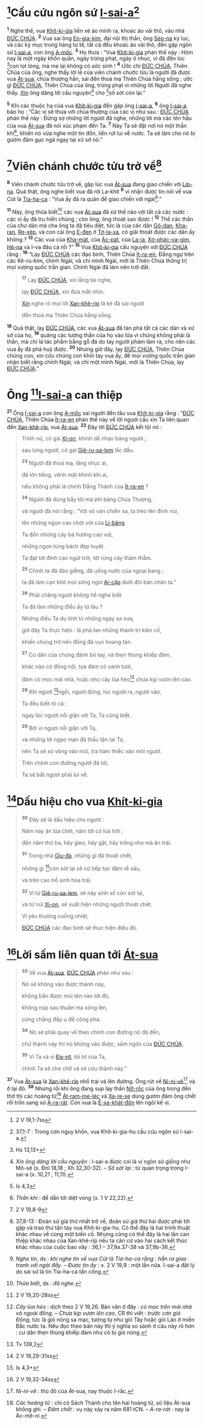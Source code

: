# [^1@-fd03d5c2-fbaa-4747-9576-b662fdf57b02]Cầu cứu ngôn sứ [I-sai-a]()[^1-fd03d5c2-fbaa-4747-9576-b662fdf57b02]

<sup><b>1</b></sup> Nghe thế, vua [Khít-ki-gia]() liền xé áo mình ra, khoác áo vải thô, vào nhà [ĐỨC CHÚA](). <sup><b>2</b></sup> Vua sai ông [En-gia-kim](), đại nội thị thần, ông [Sép-na]() ký lục, và các kỳ mục trong hàng tư tế, tất cả đều khoác áo vải thô, đến gặp ngôn sứ [I-sai-a](), con ông [A-mốc](). <sup><b>3</b></sup> Họ thưa : “Vua [Khít-ki-gia]() phán thế này : Hôm nay là một ngày khốn quẫn, ngày trừng phạt, ngày ô nhục, vì đã đến lúc [^2@-fd03d5c2-fbaa-4747-9576-b662fdf57b02]con lọt lòng, mà mẹ lại không có sức sinh ! <sup><b>4</b></sup> Ước chi [ĐỨC CHÚA](), Thiên Chúa của ông, nghe thấy lời lẽ của viên chánh chước tửu là người đã được vua [Át-sua](), chúa thượng hắn, sai đến thoá mạ Thiên Chúa hằng sống ; ước gì [ĐỨC CHÚA](), Thiên Chúa của ông, trừng phạt vì những lời Người đã nghe thấy. [Xin]() ông dâng lời cầu nguyện[^2-fd03d5c2-fbaa-4747-9576-b662fdf57b02] cho [^3@-fd03d5c2-fbaa-4747-9576-b662fdf57b02]số sót còn lại.”

<sup><b>5</b></sup> Khi các thuộc hạ của vua [Khít-ki-gia]() đến gặp ông [I-sai-a](), <sup><b>6</b></sup> ông [I-sai-a]() bảo họ : “Các vị sẽ thưa với chúa thượng của các vị như sau : [ĐỨC CHÚA]() phán thế này : Đừng sợ những lời ngươi đã nghe, những lời mà các tên hầu của vua [Át-sua]() đã nói xúc phạm đến Ta. <sup><b>7</b></sup> Này Ta sẽ đặt nơi nó một thần khí[^3-fd03d5c2-fbaa-4747-9576-b662fdf57b02], khiến nó vừa nghe một tin đồn, liền rút lui về nước. Ta sẽ làm cho nó bị gươm đâm gục ngã ngay tại xứ sở nó.”

# [^4@-fd03d5c2-fbaa-4747-9576-b662fdf57b02]Viên chánh chước tửu trở về[^4-fd03d5c2-fbaa-4747-9576-b662fdf57b02]

<sup><b>8</b></sup> Viên chánh chước tửu trở về, gặp lúc vua [Át-sua]() đang giao chiến với [Líp-na](). Quả thật, ông nghe biết vua đã rời La-khít <sup><b>9</b></sup> vì nhận được tin nói về vua Cút là [Tia-ha-ca]() : “Vua ấy đã ra quân để giao chiến với ngài[^5-fd03d5c2-fbaa-4747-9576-b662fdf57b02].”

<sup><b>11</b></sup> Này, ông thừa biết[^6-fd03d5c2-fbaa-4747-9576-b662fdf57b02] các vua [Át-sua]() đã xử thế nào với tất cả các nước : các vị ấy đã tru hiến chúng ; còn ông, ông thoát sao được ! <sup><b>12</b></sup> Thế các thần của chư dân mà cha ông ta đã tiêu diệt, tức là của các dân [Gô-dan](), [Kha-ran](), [Re-xép](), và con cái ông [E-đen]() ở [Tơ-la-xa](), có giải thoát được các dân ấy không ? <sup><b>13</b></sup> Các vua của [Kha-mát](), của [Ác-pát](), của [La-ia](), [Xơ-phác-va-gim](), [Hê-na]() và I-va đâu cả rồi ?” <sup><b>15</b></sup> Vua [Khít-ki-gia]() cầu nguyện với [ĐỨC CHÚA]() rằng : <sup><b>16</b></sup> “Lạy [ĐỨC CHÚA]() các đạo binh, Thiên Chúa [Ít-ra-en](), Đấng ngự trên các Kê-ru-bim, chính Ngài, và chỉ mình Ngài, mới là Thiên Chúa thống trị mọi vương quốc trần gian. Chính Ngài đã làm nên trời đất.

> <sup><b>17</b></sup> Lạy [ĐỨC CHÚA](), xin lắng tai nghe,
>
> lạy [ĐỨC CHÚA](), xin đưa mắt nhìn.
>
> [Xin]() nghe rõ mọi lời [Xan-khê-ríp]() là kẻ đã sai người
>
> đến thoá mạ Thiên Chúa hằng sống.

<sup><b>18</b></sup> Quả thật, lạy [ĐỨC CHÚA](), các vua [Át-sua]() đã tàn phá tất cả các dân và xứ sở của họ, <sup><b>19</b></sup> quăng các tượng thần của họ vào lửa vì chúng không phải là thần, mà chỉ là tác phẩm bằng gỗ đá do tay người phàm làm ra, cho nên các vua ấy đã phá huỷ được. <sup><b>20</b></sup> Nhưng giờ đây, lạy [ĐỨC CHÚA](), Thiên Chúa chúng con, xin cứu chúng con khỏi tay vua ấy, để mọi vương quốc trần gian nhận biết rằng chính Ngài, và chỉ một mình Ngài, mới là Thiên Chúa, lạy [ĐỨC CHÚA]().”

# Ông [^6@-fd03d5c2-fbaa-4747-9576-b662fdf57b02][I-sai-a]() can thiệp

<sup><b>21</b></sup> Ông [I-sai-a]() con ông [A-mốc]() sai người đến tâu vua [Khít-ki-gia]() rằng : “[ĐỨC CHÚA](), Thiên Chúa [Ít-ra-en]() phán thế này về lời ngươi cầu xin Ta liên quan đến [Xan-khê-ríp](), vua [Át-sua](). <sup><b>22</b></sup> Đây lời [ĐỨC CHÚA]() kết tội nó :

> Trinh nữ, cô gái [Xi-on](), khinh dể nhạo báng ngươi ;
>
> sau lưng ngươi, cô gái [Giê-ru-sa-lem]() lắc đầu.
>
> <sup><b>23</b></sup> Ngươi đã thoá mạ, lăng nhục ai,
>
> đã lớn tiếng, vênh mặt khinh khi ai,
>
> nếu không phải là chính Đấng Thánh của [Ít-ra-en]() ?
>
> <sup><b>24</b></sup> Ngươi đã dùng bầy tôi mà phỉ báng Chúa Thượng,
>
> và ngươi đã nói rằng : “Với vô vàn chiến xa, ta trèo lên đỉnh núi,
>
> lên những ngọn cao chót vót của [Li-băng]().
>
> Ta đốn những cây bá hương cao vút,
>
> những ngọn tùng bách đẹp tuyệt.
>
> Ta đạt tới đỉnh cao ngút trời, tới rừng cây thăm thẳm.
>
> <sup><b>25</b></sup> Chính ta đã đào giếng, đã uống nước của ngoại bang ;
>
> ta đã làm cạn khô mọi sông ngòi [Ai-cập]() dưới đôi bàn chân ta.”
>
> <sup><b>26</b></sup> Phải chăng ngươi không hề nghe biết
>
> Ta đã làm những điều ấy từ lâu ?
>
> Những điều Ta dự tính từ những ngày xa xưa,
>
> giờ đây Ta thực hiện : là phá tan những thành trì kiên cố,
>
> khiến chúng trở nên đống đá vụn hoang tàn.
>
> <sup><b>27</b></sup> Cư dân của chúng đành bó tay, và thẹn thùng khiếp đảm,
>
> khác nào cỏ đồng nội, tựa đám cỏ xanh tươi,
>
> đám cỏ mọc mái nhà, hoặc như cây lúa héo[^8-fd03d5c2-fbaa-4747-9576-b662fdf57b02] chưa kịp vươn lên cao.
>
> <sup><b>28</b></sup> Khi ngươi [^7@-fd03d5c2-fbaa-4747-9576-b662fdf57b02]ngồi, ngươi đứng, lúc ngươi ra, ngươi vào,
>
> Ta đều biết rõ cả ;
>
> ngay lúc ngươi nổi giận với Ta, Ta cũng biết.
>
> <sup><b>29</b></sup> Bởi vì ngươi nổi giận với Ta,
>
> và những lời ngạo mạn đã thấu tận tai Ta,
>
> nên Ta sẽ xỏ vòng vào mũi, tra hàm thiếc vào môi ngươi.
>
> Trên chính con đường ngươi đã tới,
>
> Ta sẽ bắt ngươi phải lui về.

# [^8@-fd03d5c2-fbaa-4747-9576-b662fdf57b02]Dấu hiệu cho vua [Khít-ki-gia]()

> <sup><b>30</b></sup> Đây sẽ là dấu hiệu cho ngươi :
>
> Năm nay ăn lúa chét, năm tới có lúa trời ;
>
> đến năm thứ ba, hãy gieo, hãy gặt, hãy trồng nho mà ăn trái.
>
> <sup><b>31</b></sup> Trong nhà [Giu-đa](), những gì đã thoát chết,
>
> những gì [^9@-fd03d5c2-fbaa-4747-9576-b662fdf57b02]còn sót lại sẽ cứ tiếp tục đâm rễ sâu,
>
> và trên cao trổ sinh hoa trái.
>
> <sup><b>32</b></sup> Vì từ [Giê-ru-sa-lem](), sẽ nảy sinh số còn sót lại,
>
> và từ núi [Xi-on](), sẽ xuất hiện những người thoát chết.
>
> Vì yêu thương cuồng nhiệt,
>
> [ĐỨC CHÚA]() các đạo binh sẽ thực hiện điều đó.

# [^10@-fd03d5c2-fbaa-4747-9576-b662fdf57b02]Lời sấm liên quan tới [Át-sua]()

> <sup><b>33</b></sup> Về vua [Át-sua](), [ĐỨC CHÚA]() phán như sau :
>
> Nó sẽ không vào được thành này,
>
> không bắn được mũi tên nào tới đó,
>
> không núp sau thuẫn mà xông lên,
>
> cũng chẳng đắp ụ để công phá.
>
> <sup><b>34</b></sup> Nó sẽ phải quay về theo chính con đường nó đã đến,
>
> chứ thành này thì nó không vào được, sấm ngôn của [ĐỨC CHÚA]().
>
> <sup><b>35</b></sup> Vì Ta và vì [Đa-vít](), tôi tớ của Ta,
>
> chính Ta sẽ che chở và sẽ cứu thành này.”

<sup><b>37</b></sup> Vua [Át-sua]() là [Xan-khê-ríp]() nhổ trại và lên đường. Ông rút về [Ni-ni-vê]()[^11-fd03d5c2-fbaa-4747-9576-b662fdf57b02] và ở lại đó. <sup><b>38</b></sup> Nhưng rồi khi ông đang sụp lạy thần [Nít-rốc]() của ông trong đền thờ thì các hoàng tử[^12-fd03d5c2-fbaa-4747-9576-b662fdf57b02] [Át-ram-me-léc]() và [Xa-re-xe]() dùng gươm đâm ông chết rồi trốn sang xứ [A-ra-rát](). Con vua là [Ê-xa-khát-đôn]() lên ngôi kế vị.

[^1-fd03d5c2-fbaa-4747-9576-b662fdf57b02]: 37,1-7 : Trong cơn nguy khốn, vua Khít-ki-gia-hu cầu cứu ngôn sứ I-sai-a.

[^2-fd03d5c2-fbaa-4747-9576-b662fdf57b02]: _Xin ông dâng lời cầu nguyện_ : I-sai-a được coi là vị ngôn sứ giống như Mô-sê (x. Đnl 18,18 ; Xh 32,30-32). – _Số sót lại_ : từ quan trọng trong I-sai-a (x. 10,21 ; 11,11).

[^3-fd03d5c2-fbaa-4747-9576-b662fdf57b02]: _Thần khí_ : để dẫn tới diệt vong (x. 1 V 22,22).

[^4-fd03d5c2-fbaa-4747-9576-b662fdf57b02]: 37,8-13 : Đoàn sứ giả thứ nhất trở về, đoàn sứ giả thứ hai được phái tới gặp và trao thư tận tay vua Khít-ki-gia-hu. Có thể đây là hai trình thuật khác nhau về cùng một biến cố. Nhưng cũng có thể đây là hai lần can thiệp khác nhau của Xan-khê-ríp nếu ta căn cứ vào hai cách kết thúc khác nhau của cuộc bao vây : 36,1 – 37,9a.37-38 và 37,9b-36.

[^5-fd03d5c2-fbaa-4747-9576-b662fdf57b02]: _Nghe tin_, ds : _khi nghe tin về vua Cút là Tia-ha-ca rằng_ : _hắn ra giao tranh với ngài đấy_. – _Được tin_ _ấy_ : x. 2 V 19,9 : một lần nữa. I-sai-a đặt lý do sai sứ là tin Tia-ha-ca tấn công.

[^6-fd03d5c2-fbaa-4747-9576-b662fdf57b02]: _Thừa biết_, ds : _đã nghe_.

[^8-fd03d5c2-fbaa-4747-9576-b662fdf57b02]: _Cây lúa héo_ : dịch theo 2 V 19,26. Bản văn ở đây : _cỏ mọc trên mái nhà và ngoài đồng_. – _Chưa kịp vươn lên cao_, CR thì viết : _trước cơn gió Đông_, tức là gió nóng sa mạc, tương tự như gió Tây hoặc gió Lào ở miền Bắc nước ta. Nếu đọc theo bản này thì ý nghĩa so sánh ở câu này rõ hơn : cư dân thẹn thùng khiếp đảm như cỏ bị gió nóng.

[^11-fd03d5c2-fbaa-4747-9576-b662fdf57b02]: _Ni-ni-vê_ : thủ đô của Át-sua, nay thuộc I-rắc.

[^12-fd03d5c2-fbaa-4747-9576-b662fdf57b02]: _Các hoàng tử_ : chỉ có Sách Thánh cho tên hai hoàng tử, sử liệu Át-sua không ghi. – _Đâm chết_ : vụ này xảy ra năm 681 tCN. – _A-ra-rát_ : nay là Ác-mê-ni.

[^1@-fd03d5c2-fbaa-4747-9576-b662fdf57b02]: 2 V 19,1-7ss

[^2@-fd03d5c2-fbaa-4747-9576-b662fdf57b02]: Hs 13,13+

[^3@-fd03d5c2-fbaa-4747-9576-b662fdf57b02]: Is 4,3

[^4@-fd03d5c2-fbaa-4747-9576-b662fdf57b02]: 2 V 19,8-9

[^6@-fd03d5c2-fbaa-4747-9576-b662fdf57b02]: 2 V 19,20-28ss

[^7@-fd03d5c2-fbaa-4747-9576-b662fdf57b02]: Tv 139,2

[^8@-fd03d5c2-fbaa-4747-9576-b662fdf57b02]: 2 V 19,29-31ss

[^9@-fd03d5c2-fbaa-4747-9576-b662fdf57b02]: Is 4,3+

[^10@-fd03d5c2-fbaa-4747-9576-b662fdf57b02]: 2 V 19,32-34ss
